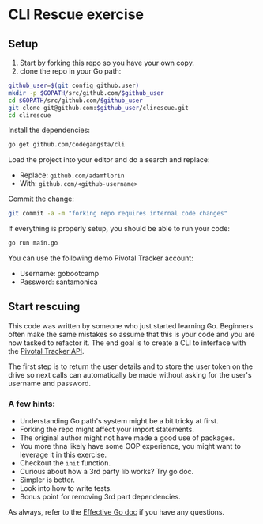 # CLI Rescue exercise

## Setup

1. Start by forking this repo so you have your own copy.
2. clone the repo in your Go path:

``` bash
github_user=$(git config github.user)
mkdir -p $GOPATH/src/github.com/$github_user
cd $GOPATH/src/github.com/$github_user
git clone git@github.com:$github_user/clirescue.git
cd clirescue
```

Install the dependencies:

``` bash
go get github.com/codegangsta/cli
```

Load the project into your editor and do a search and replace:

* Replace: `github.com/adamflorin`
* With: `github.com/<github-username>`

Commit the change:

``` bash
git commit -a -m "forking repo requires internal code changes"
```

If everything is properly setup, you should be able to run your code:

``` bash
go run main.go
```

You can use the following demo Pivotal Tracker account:

* Username: gobootcamp
* Password: santamonica


## Start rescuing

This code was written by someone who just started learning Go.
Beginners often make the same mistakes so assume that this is your code
and you are now tasked to refactor it.
The end goal is to create a CLI to interface with the [Pivotal Tracker
API](https://www.pivotaltracker.com/help/api/rest/v5).

The first step is to return the user details and to store the user token
on the drive so next calls can automatically be made without asking for
the user's username and password.

### A few hints:

* Understanding Go path's system might be a bit tricky at first.
* Forking the repo might affect your import statements.
* The original author might not have made a good use of packages.
* You more thna likely have some OOP experience, you might want to
  leverage it in this exercise.
* Checkout the `init` function.
* Curious about how a 3rd party lib works? Try go doc.
* Simpler is better.
* Look into how to write tests.
* Bonus point for removing 3rd part dependencies.

As always, refer to the [Effective Go doc](http://golang.org/doc/effective_go.html) if you have any questions.
